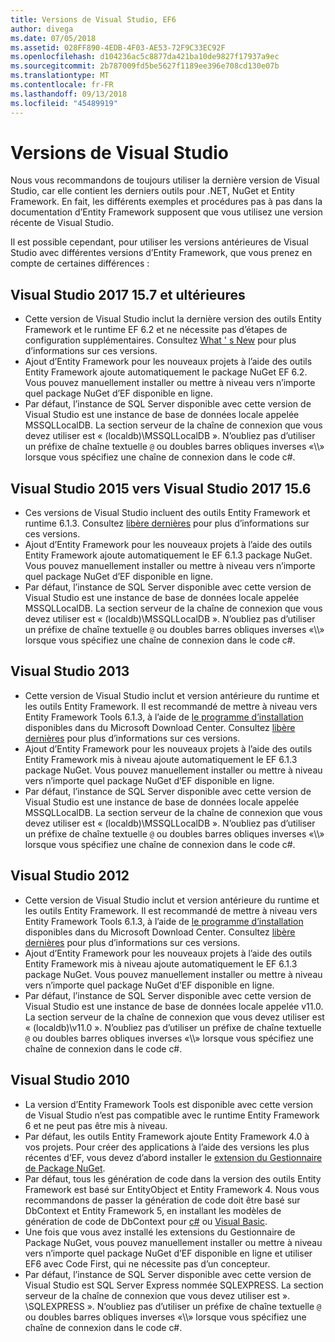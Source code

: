```yaml
---
title: Versions de Visual Studio, EF6
author: divega
ms.date: 07/05/2018
ms.assetid: 028FF890-4EDB-4F03-AE53-72F9C33EC92F
ms.openlocfilehash: d104236ac5c8877da421ba10de9827f17937a9ec
ms.sourcegitcommit: 2b787009fd5be5627f1189ee396e708cd130e07b
ms.translationtype: MT
ms.contentlocale: fr-FR
ms.lasthandoff: 09/13/2018
ms.locfileid: "45489919"
---
```

# <a name="visual-studio-releases"></a>Versions de Visual Studio

Nous vous recommandons de toujours utiliser la dernière version de Visual Studio, car elle contient les derniers outils pour .NET, NuGet et Entity Framework.
En fait, les différents exemples et procédures pas à pas dans la documentation d’Entity Framework supposent que vous utilisez une version récente de Visual Studio.

Il est possible cependant, pour utiliser les versions antérieures de Visual Studio avec différentes versions d’Entity Framework, que vous prenez en compte de certaines différences :

## <a name="visual-studio-2017-157-and-newer"></a>Visual Studio 2017 15.7 et ultérieures

- Cette version de Visual Studio inclut la dernière version des outils Entity Framework et le runtime EF 6.2 et ne nécessite pas d’étapes de configuration supplémentaires.
Consultez [What ' s New](~/ef6/what-is-new/index.md) pour plus d’informations sur ces versions.
- Ajout d’Entity Framework pour les nouveaux projets à l’aide des outils Entity Framework ajoute automatiquement le package NuGet EF 6.2.
Vous pouvez manuellement installer ou mettre à niveau vers n’importe quel package NuGet d’EF disponible en ligne.
- Par défaut, l’instance de SQL Server disponible avec cette version de Visual Studio est une instance de base de données locale appelée MSSQLLocalDB.
La section serveur de la chaîne de connexion que vous devez utiliser est « (localdb)\\MSSQLLocalDB ».
N’oubliez pas d’utiliser un préfixe de chaîne textuelle `@` ou doubles barres obliques inverses «\\\\» lorsque vous spécifiez une chaîne de connexion dans le code c#.  


## <a name="visual-studio-2015-to-visual-studio-2017-156"></a>Visual Studio 2015 vers Visual Studio 2017 15.6

- Ces versions de Visual Studio incluent des outils Entity Framework et runtime 6.1.3.
Consultez [libère dernières](~/ef6/what-is-new/past-releases.md#ef-613) pour plus d’informations sur ces versions.
- Ajout d’Entity Framework pour les nouveaux projets à l’aide des outils Entity Framework ajoute automatiquement le EF 6.1.3 package NuGet.
Vous pouvez manuellement installer ou mettre à niveau vers n’importe quel package NuGet d’EF disponible en ligne.
- Par défaut, l’instance de SQL Server disponible avec cette version de Visual Studio est une instance de base de données locale appelée MSSQLLocalDB.
La section serveur de la chaîne de connexion que vous devez utiliser est « (localdb)\\MSSQLLocalDB ».
N’oubliez pas d’utiliser un préfixe de chaîne textuelle `@` ou doubles barres obliques inverses «\\\\» lorsque vous spécifiez une chaîne de connexion dans le code c#.  


## <a name="visual-studio-2013"></a>Visual Studio 2013
- Cette version de Visual Studio inclut et version antérieure du runtime et les outils Entity Framework.
Il est recommandé de mettre à niveau vers Entity Framework Tools 6.1.3, à l’aide de [le programme d’installation](https://www.microsoft.com/en-us/download/details.aspx?id=40762) disponibles dans du Microsoft Download Center.
Consultez [libère dernières](~/ef6/what-is-new/past-releases.md#ef-613) pour plus d’informations sur ces versions.
- Ajout d’Entity Framework pour les nouveaux projets à l’aide des outils Entity Framework mis à niveau ajoute automatiquement le EF 6.1.3 package NuGet.
Vous pouvez manuellement installer ou mettre à niveau vers n’importe quel package NuGet d’EF disponible en ligne.
- Par défaut, l’instance de SQL Server disponible avec cette version de Visual Studio est une instance de base de données locale appelée MSSQLLocalDB.
La section serveur de la chaîne de connexion que vous devez utiliser est « (localdb)\\MSSQLLocalDB ».
N’oubliez pas d’utiliser un préfixe de chaîne textuelle `@` ou doubles barres obliques inverses «\\\\» lorsque vous spécifiez une chaîne de connexion dans le code c#.  

## <a name="visual-studio-2012"></a>Visual Studio 2012

- Cette version de Visual Studio inclut et version antérieure du runtime et les outils Entity Framework.
Il est recommandé de mettre à niveau vers Entity Framework Tools 6.1.3, à l’aide de [le programme d’installation](https://www.microsoft.com/en-us/download/details.aspx?id=40762) disponibles dans du Microsoft Download Center.
Consultez [libère dernières](~/ef6/what-is-new/past-releases.md#ef-613) pour plus d’informations sur ces versions.
- Ajout d’Entity Framework pour les nouveaux projets à l’aide des outils Entity Framework mis à niveau ajoute automatiquement le EF 6.1.3 package NuGet.
Vous pouvez manuellement installer ou mettre à niveau vers n’importe quel package NuGet d’EF disponible en ligne.
- Par défaut, l’instance de SQL Server disponible avec cette version de Visual Studio est une instance de base de données locale appelée v11.0.
La section serveur de la chaîne de connexion que vous devez utiliser est « (localdb)\\v11.0 ».
N’oubliez pas d’utiliser un préfixe de chaîne textuelle `@` ou doubles barres obliques inverses «\\\\» lorsque vous spécifiez une chaîne de connexion dans le code c#.  

## <a name="visual-studio-2010"></a>Visual Studio 2010

- La version d’Entity Framework Tools est disponible avec cette version de Visual Studio n’est pas compatible avec le runtime Entity Framework 6 et ne peut pas être mis à niveau.
- Par défaut, les outils Entity Framework ajoute Entity Framework 4.0 à vos projets.
Pour créer des applications à l’aide des versions les plus récentes d’EF, vous devez d’abord installer le [extension du Gestionnaire de Package NuGet](https://marketplace.visualstudio.com/items?itemName=NuGetTeam.NuGetPackageManager).
- Par défaut, tous les génération de code dans la version des outils Entity Framework est basé sur EntityObject et Entity Framework 4.
Nous vous recommandons de passer la génération de code doit être basé sur DbContext et Entity Framework 5, en installant les modèles de génération de code de DbContext pour [c#](https://marketplace.visualstudio.com/items?itemName=EntityFrameworkTeam.EF5xDbContextGeneratorforC) ou [Visual Basic](https://marketplace.visualstudio.com/items?itemName=EntityFrameworkTeam.EF5xDbContextGeneratorforVBNET).
- Une fois que vous avez installé les extensions du Gestionnaire de Package NuGet, vous pouvez manuellement installer ou mettre à niveau vers n’importe quel package NuGet d’EF disponible en ligne et utiliser EF6 avec Code First, qui ne nécessite pas d’un concepteur.
- Par défaut, l’instance de SQL Server disponible avec cette version de Visual Studio est SQL Server Express nommée SQLEXPRESS.
La section serveur de la chaîne de connexion que vous devez utiliser est ». \\SQLEXPRESS ».
N’oubliez pas d’utiliser un préfixe de chaîne textuelle `@` ou doubles barres obliques inverses «\\\\» lorsque vous spécifiez une chaîne de connexion dans le code c#.
